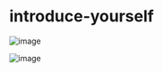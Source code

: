 # introduce-yourself

![image](https://github.com/not6248/introduce-yourself/assets/96365700/69221a93-b490-4b4e-bbb4-4f1f15af09f7)

![image](https://github.com/not6248/introduce-yourself/assets/96365700/59d421c3-b4cd-4cc8-bbd5-b21aecb4b58b)
